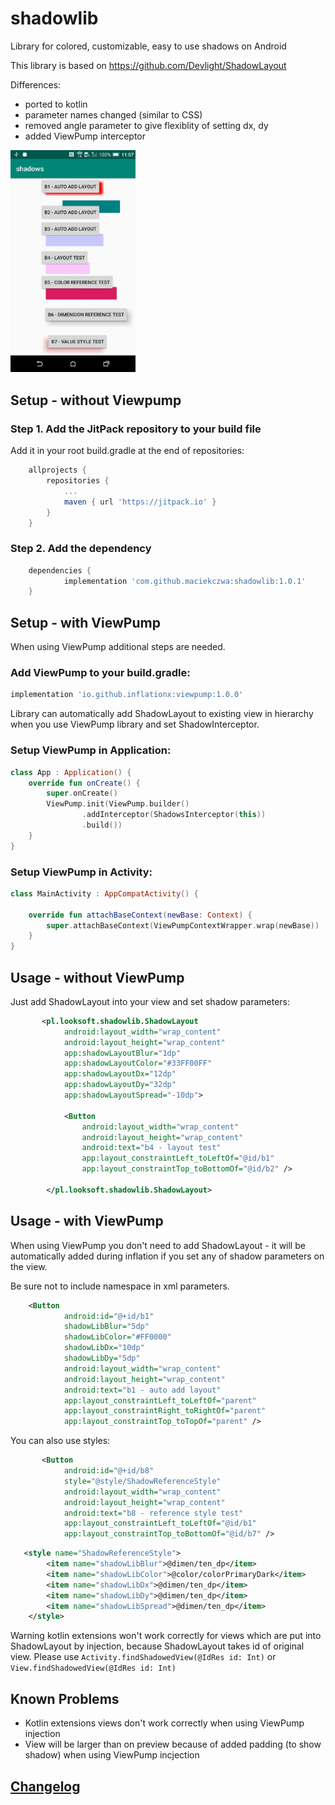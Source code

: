 # shadowlib
Library for colored, customizable, easy to use shadows on Android

This library is based on
https://github.com/Devlight/ShadowLayout

Differences:
- ported to kotlin
- parameter names changed (similar to CSS)
- removed angle parameter to give flexiblity of setting dx, dy
- added ViewPump interceptor

<img src="https://github.com/maciekczwa/shadowlib/raw/master/screenshot.png" width="200px"/>

## Setup - without Viewpump

### Step 1. Add the JitPack repository to your build file

Add it in your root build.gradle at the end of repositories:
```groovy
	allprojects {
		repositories {
			...
			maven { url 'https://jitpack.io' }
		}
	}
```
### Step 2. Add the dependency
```groovy
	dependencies {
	        implementation 'com.github.maciekczwa:shadowlib:1.0.1'
	}
```

## Setup - with ViewPump

When using ViewPump additional steps are needed.

### Add ViewPump to your build.gradle:

```groovy
implementation 'io.github.inflationx:viewpump:1.0.0'
```

Library can automatically add ShadowLayout to existing view in hierarchy when you use ViewPump library and set ShadowInterceptor.

### Setup ViewPump in Application:

```kotlin
class App : Application() {
    override fun onCreate() {
        super.onCreate()
        ViewPump.init(ViewPump.builder()
                .addInterceptor(ShadowsInterceptor(this))
                .build())
    }
}
```

### Setup ViewPump in Activity:

```kotlin
class MainActivity : AppCompatActivity() {

    override fun attachBaseContext(newBase: Context) {
        super.attachBaseContext(ViewPumpContextWrapper.wrap(newBase))
    }
}
```

## Usage - without ViewPump

Just add ShadowLayout into your view and set shadow parameters:
```xml
       <pl.looksoft.shadowlib.ShadowLayout
            android:layout_width="wrap_content"
            android:layout_height="wrap_content"
            app:shadowLayoutBlur="1dp"
            app:shadowLayoutColor="#33FF00FF"
            app:shadowLayoutDx="12dp"
            app:shadowLayoutDy="32dp"
            app:shadowLayoutSpread="-10dp">

            <Button
                android:layout_width="wrap_content"
                android:layout_height="wrap_content"
                android:text="b4 - layout test"
                app:layout_constraintLeft_toLeftOf="@id/b1"
                app:layout_constraintTop_toBottomOf="@id/b2" />

        </pl.looksoft.shadowlib.ShadowLayout>
```

## Usage - with ViewPump

When using ViewPump you don't need to add ShadowLayout - it will be automatically added during inflation if you set any of shadow parameters on the view.

Be sure not to include namespace in xml parameters.

```xml
    <Button
            android:id="@+id/b1"
            shadowLibBlur="5dp"
            shadowLibColor="#FF0000"
            shadowLibDx="10dp"
            shadowLibDy="5dp"
            android:layout_width="wrap_content"
            android:layout_height="wrap_content"
            android:text="b1 - auto add layout"
            app:layout_constraintLeft_toLeftOf="parent"
            app:layout_constraintRight_toRightOf="parent"
            app:layout_constraintTop_toTopOf="parent" />
```

You can also use styles:
```xml
       <Button
            android:id="@+id/b8"
            style="@style/ShadowReferenceStyle"
            android:layout_width="wrap_content"
            android:layout_height="wrap_content"
            android:text="b8 - reference style test"
            app:layout_constraintLeft_toLeftOf="@id/b1"
            app:layout_constraintTop_toBottomOf="@id/b7" />
```

```xml
   <style name="ShadowReferenceStyle">
        <item name="shadowLibBlur">@dimen/ten_dp</item>
        <item name="shadowLibColor">@color/colorPrimaryDark</item>
        <item name="shadowLibDx">@dimen/ten_dp</item>
        <item name="shadowLibDy">@dimen/ten_dp</item>
        <item name="shadowLibSpread">@dimen/ten_dp</item>
    </style>
```

Warning kotlin extensions won't work correctly for views which are put into ShadowLayout by injection, because ShadowLayout takes id of original view.
Please use ```Activity.findShadowedView(@IdRes id: Int)``` or ```View.findShadowedView(@IdRes id: Int)```

## Known Problems
- Kotlin extensions views don't work correctly when using ViewPump injection
- View will be larger than on preview because of added padding (to show shadow) when using ViewPump incjection

## [Changelog](CHANGELOG.md)
